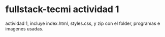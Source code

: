 # fullstack-tecmi actividad 1
actividad 1, incluye index.html, styles.css, y zip con el folder, programas e imagenes usadas. 

